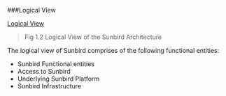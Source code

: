 ###Logical View  



 [Logical View](http://sunbird.github.com/images/log.jpg "The Stormtroopocat")

 
>Fig 1.2 Logical View of the Sunbird Architecture

The logical view of Sunbird comprises of the following functional entities:

+ Sunbird Functional entities 
+ Access to Sunbird 
+ Underlying Sunbird Platform 
+ Sunbird Infrastructure
